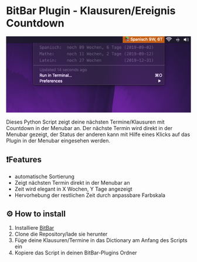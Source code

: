 # BitBar Plugin - Klausuren/Ereignis Countdown
![screenshot bitbar plugin countdown](images/screenshot.png)

Dieses Python Script zeigt deine nächsten Termine/Klausuren mit Countdown in der Menubar an.
Der nächste Termin wird direkt in der Menubar gezeigt, der Status der anderen kann mit Hilfe eines Klicks auf das Plugin in der Menubar eingesehen werden.

## ❗️Features
- automatische Sortierung
- Zeigt nächsten Termin direkt in der Menubar an
- Zeit wird elegant in X Wochen, Y Tage angezeigt
- Hervorhebung der restlichen Zeit durch anpassbare Farbskala

## ⚙️ How to install
1. Installiere [BitBar](https://github.com/matryer/bitbar)
2. Clone die Repository/lade sie herunter
3. Füge deine Klausuren/Termine in das Dictionary am Anfang des Scripts ein
4. Kopiere das Script in deinen BitBar-Plugins Ordner